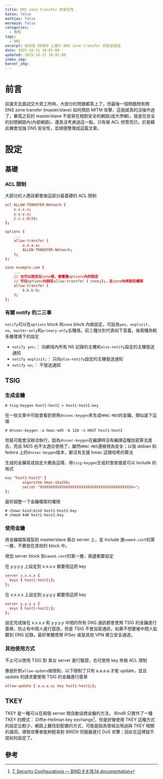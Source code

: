 ```yaml
---
title: DNS zone transfer 的安全性
katex: false
mathjax: false
mermaid: false
categories:
  - 教程
tags:
  - DNS
excerpt: 如何在 BIND9 上進行 DNS zone transfer 的安全設定
date: 2025-10-31 18:01:09
updated: 2025-10-31 18:01:09
index_img:
banner_img:
---
```



# 前言

前幾天去面試交大資工所時，大部分的問題都答上了，但最後一個問題問有關 DNS zone transfer (master/slave) 如何預防 MITM 攻擊，這我就真的沒操作過了，畢竟之前的 master/slave 不是架在相對安全的網路(成大學網)，就是在安全的封閉網路內(內部網路)，還真沒考慮過這一點，只有做 ACL 控管而已，於是藉此機會加強 DNS 安全性，並順便整理成這篇文章。

# 設定

## 基礎

### ACL 限制

大部分的人應該都會做這部分最基礎的 ACL 限制

```named.conf
acl ALLOW-TRANSFER-Network {
	x.x.x.x;
	y.y.y.y;
	z.z.z.0/24;
};

options {
	...
	allow-transfer (
		a.a.a.a;
		ALLOW-TRANSFER-Network;
	);
};

zone example.com {
	...
	// 也可以設定在zone裡，會覆蓋options內的設定
	// 可在options內設定allow-transfer ( none;};，在zone內再設定權限
	allow-transfer (
		b.b.b.b;
	);
};
```

### 有關 notify 的二三事

`notify`可以在`options` block 和`zone` block 內做設定，可設為`yes`、`explicit`、`no`、`master-only`和`primary-only`五種值。前三種分別代表如下意義，後兩種為較多層環境下的設定

- `notify yes;`： 向網域內所有 NS 記錄的主機和`also-notify`設定的主機發送通知
- `notify explicit;`： 只向`also-notify`設定的主機發送通知
- `notify no;`： 不發送通知

## TSIG

### 生成金鑰

```shell
# tsig-keygen host1-host2 > host1-host2.key
```

在一些文章中可能會看到使用`dnssec-keygen`來生成`HMAC-MD5`的金鑰，類似底下這樣

```shell
# dnssec-keygen -a hmac-md5 -b 128 -n HOST host1-host2
```

但是可能會沒辦法執行，因為`dnssec-keygen`在編譯時沒有編譯這種加密算法進去，而且 MD5 也不太適合使用了，雖然`HMAC-MD5`還被視為安全；以我 debian 和 fedora 上的`dnssec-keygen`版本，都沒有支援 hmac 這類哈希的算法

生成的金鑰寫成設定大概長這樣，用`tsig-keygen`生成的會直接是可以 include 的格式

```named.conf
key "host1-host2" {
        algorithm hmac-sha256;
        secret "XXXXXXXXXXXXXXXXXXXXXXXXXXXXXXXXXXXXXXXXXXX=";
};
```

最好調整一下金鑰檔案的權限

```shell
# chown bind:bind host1-host2.key
# chmod 640 host1-host2.key
```

### 使用金鑰

將金鑰檔案複製到 master/slave 兩台 server 上，並 include 進`named.conf`的第一層，不要放在其他的 block 中。

增加 server block 到`named.conf`的第一層，兩邊都要設定

在 y.y.y.y 上設定到 x.x.x.x 都要用這把 key

```named.conf
server x.x.x.x {
  keys { host1-host2;};
};
```

在 x.x.x.x 上設定到 y.y.y.y 都要用這把 key

```named.conf
server y.y.y.y {
  keys { host1-host2;};
};
```

設定完成後在 x.x.x.x 和 y.y.y.y 中間的所有 DNS 通訊都會使用 TSIG 的金鑰進行簽章，防止有中間人進行竄改，但是 TSIG 不會加密通訊，如果不想要被中間人監聽到 DNS 記錄，最好單獨使用 IPSec 或是其他 VPN 建立安全通道。

### 其他使用方式

不止可以使用 TSIG 對 某台 server 進行驗證，也可使用 key 來做 ACL 限制

像是針對`allow-update`做限制，以下限制了只有 a.a.a.a 才能 update，並且 update 的請求要使用 TSIG 的金鑰進行簽章

```named.conf
allow-update { a.a.a.a; key host1-host2;};
```

## TKEY

TKEY 是一種可以在兩個 server 間自動協商金鑰的方法， Bind9 只實作了一種 TKEY 的模式： Diffie-Hellman key exchange[^1]，但是好像使用 TKEY 這種方式的設定比較少，網路上難找到配置的方式，可能是因為曾經出現過與 TKEY 相關的漏洞，導致攻擊者能夠輕易對 BIND9 伺服器進行 DoS 攻擊；因此在這裡就不提如何設定了。

## 參考

[^1]: [7. Security Configurations — BIND 9 9.18.14 documentation](https://bind9.readthedocs.io/en/v9.18.14/chapter7.html#tkey)
[^2]: [BIND, Master, Slaves and Notify - Server Fault](https://serverfault.com/questions/381920/bind-master-slaves-and-notify)
[^3]: [Chapter 4. Advanced DNS Features](https://nsrc.org/workshops/2008/cctld-ams/Documentation/bind-arm/Bv9ARM.ch04.html#tsig)
[^4]: [Enabling transfer security using TSIG](https://nsrc.org/workshops/2016/nsrc-nicsn-aftld-iroc/documents/lab/lab5-tsig-part1.htm)